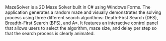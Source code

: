 MazeSolver is a 2D Maze Solver built in C# using Windows Forms. The application generates a random maze and visually demonstrates the solving process using three different search algorithms: Depth-First Search (DFS), Breadth-First Search (BFS), and A*. 
It features an interactive control panel that allows users to select the algorithm, maze size, and delay per step so that the search process is clearly animated.
